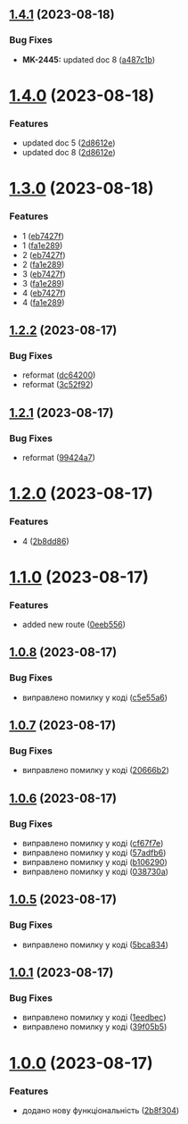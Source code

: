 ## [1.4.1](https://github.com/ecxluer/main_1/compare/v1.4.0...v1.4.1) (2023-08-18)


### Bug Fixes

* **MK-2445:** updated doc 8 ([a487c1b](https://github.com/ecxluer/main_1/commit/a487c1b2fd640e3a34f57223312a4bd9876a889e))

# [1.4.0](https://github.com/ecxluer/main_1/compare/v1.3.0...v1.4.0) (2023-08-18)


### Features

* updated doc 5 ([2d8612e](https://github.com/ecxluer/main_1/commit/2d8612eca4b6bffa1b332d948c8ee6191387fc37))
* updated doc 8 ([2d8612e](https://github.com/ecxluer/main_1/commit/2d8612eca4b6bffa1b332d948c8ee6191387fc37))

# [1.3.0](https://github.com/ecxluer/main_1/compare/v1.2.2...v1.3.0) (2023-08-18)


### Features

* 1 ([eb7427f](https://github.com/ecxluer/main_1/commit/eb7427f5112e2c9ff0a37c19a3dd2e1fff3dec5b))
* 1 ([fa1e289](https://github.com/ecxluer/main_1/commit/fa1e2890c6c504113779fd861a52e1442222af64))
* 2 ([eb7427f](https://github.com/ecxluer/main_1/commit/eb7427f5112e2c9ff0a37c19a3dd2e1fff3dec5b))
* 2 ([fa1e289](https://github.com/ecxluer/main_1/commit/fa1e2890c6c504113779fd861a52e1442222af64))
* 3 ([eb7427f](https://github.com/ecxluer/main_1/commit/eb7427f5112e2c9ff0a37c19a3dd2e1fff3dec5b))
* 3 ([fa1e289](https://github.com/ecxluer/main_1/commit/fa1e2890c6c504113779fd861a52e1442222af64))
* 4 ([eb7427f](https://github.com/ecxluer/main_1/commit/eb7427f5112e2c9ff0a37c19a3dd2e1fff3dec5b))
* 4 ([fa1e289](https://github.com/ecxluer/main_1/commit/fa1e2890c6c504113779fd861a52e1442222af64))

## [1.2.2](https://github.com/ecxluer/main_1/compare/v1.2.1...v1.2.2) (2023-08-17)


### Bug Fixes

* reformat ([dc64200](https://github.com/ecxluer/main_1/commit/dc6420028d08b46e77b71eba8b3b33b530443794))
* reformat ([3c52f92](https://github.com/ecxluer/main_1/commit/3c52f92fd0bac238d517759f7848d9e5409ebd59))

## [1.2.1](https://github.com/ecxluer/main_1/compare/v1.2.0...v1.2.1) (2023-08-17)


### Bug Fixes

* reformat ([99424a7](https://github.com/ecxluer/main_1/commit/99424a7903e7988bffe0490176befd19925ba003))

# [1.2.0](https://github.com/ecxluer/main_1/compare/v1.1.0...v1.2.0) (2023-08-17)


### Features

* 4 ([2b8dd86](https://github.com/ecxluer/main_1/commit/2b8dd86a709ab32beae43ffe279456919529f795))

# [1.1.0](https://github.com/ecxluer/main_1/compare/v1.0.8...v1.1.0) (2023-08-17)


### Features

* added new route ([0eeb556](https://github.com/ecxluer/main_1/commit/0eeb5568cfa70a706c04dc3be13398028987b89e))

## [1.0.8](https://github.com/ecxluer/main_1/compare/v1.0.7...v1.0.8) (2023-08-17)


### Bug Fixes

* виправлено помилку у коді ([c5e55a6](https://github.com/ecxluer/main_1/commit/c5e55a6cc76d5394a0d26951e07b9a25f2270d95))

## [1.0.7](https://github.com/ecxluer/main_1/compare/v1.0.6...v1.0.7) (2023-08-17)


### Bug Fixes

* виправлено помилку у коді ([20666b2](https://github.com/ecxluer/main_1/commit/20666b28d91e1a59b4f47d526753f565a110eff7))

## [1.0.6](https://github.com/ecxluer/main_1/compare/v1.0.5...v1.0.6) (2023-08-17)


### Bug Fixes

* виправлено помилку у коді ([cf67f7e](https://github.com/ecxluer/main_1/commit/cf67f7ed85b073749f42ea31910d4a23afcbb273))
* виправлено помилку у коді ([57adfb6](https://github.com/ecxluer/main_1/commit/57adfb6a584458c0e59fc78051fb2a4cc5d251d8))
* виправлено помилку у коді ([b106290](https://github.com/ecxluer/main_1/commit/b1062907af84095fa040270f0f5b8e72981a75b6))
* виправлено помилку у коді ([038730a](https://github.com/ecxluer/main_1/commit/038730a74e1f737e2f2792398cfd117e6760aae5))

## [1.0.5](https://github.com/ecxluer/main_1/compare/v1.0.4...v1.0.5) (2023-08-17)


### Bug Fixes

* виправлено помилку у коді ([5bca834](https://github.com/ecxluer/main_1/commit/5bca834231ef5a7f8d2a42341dd61ffab61ad57b))

## [1.0.1](https://github.com/ecxluer/main_1/compare/v1.0.0...v1.0.1) (2023-08-17)


### Bug Fixes

* виправлено помилку у коді ([1eedbec](https://github.com/ecxluer/main_1/commit/1eedbec35d49170022fcdb7ae8fcea1c93de4d36))
* виправлено помилку у коді ([39f05b5](https://github.com/ecxluer/main_1/commit/39f05b5f196b069ad7cf4f10fa2a25d7655b6a5a))

# [1.0.0](https://github.com/ecxluer/main_1/compare/2b8f304c176cd9363efc11035879d475085e0052...v1.0.0) (2023-08-17)


### Features

* додано нову функціональність ([2b8f304](https://github.com/ecxluer/main_1/commit/2b8f304c176cd9363efc11035879d475085e0052))
